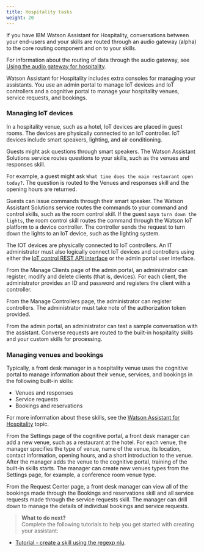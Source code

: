 ```yaml
---
title: Hospitality tasks
weight: 20
---
```

If you have IBM Watson Assistant for Hospitality, conversations between your end-users and your skills are routed through an audio gateway (alpha) to the core routing component and on to your skills.

For information about the routing of data through the audio gateway, see [Using the audio gateway for hospitality]({{site.baseurl}}/audio_single/audio_support).

Watson Assistant for Hospitality includes extra consoles for managing your assistants. You use an admin portal to manage IoT devices and IoT controllers and a cognitive portal to manage your hospitality venues, service requests, and bookings.

### Managing IoT devices
In a hospitality venue, such as a hotel, IoT devices are placed in guest rooms. The devices are physically connected to an IoT controller. IoT devices include smart speakers, lighting, and air conditioning.  

Guests might ask questions through smart speakers. The Watson Assistant Solutions service routes questions to your skills, such as the venues and responses skill.

For example, a guest might ask `What time does the main restaurant open today?`. The question is routed to the Venues and responses skill and the opening hours are returned.

Guests can issue commands through their smart speaker. The Watson Assistant Solutions service routes the commands to your command and control skills, such as the room control skill. If the guest says `turn down the lights`, the room control skill routes the command through the Watson IoT platform to a device controller. The controller sends the request to turn down the lights to an IoT device, such as the lighting system.  

The IOT devices are physically connected to IoT controllers. An IT administrator must also logically connect IoT devices and controllers using either the [IoT control REST API interface]({{site.baseurl}}/audio_single/iot_control_interface) or the admin portal user interface.

From the Manage Clients page of the admin portal, an administrator can register, modify and delete clients (that is, devices).  For each client, the administrator provides an ID and password and registers the client with a controller.

From the  Manage Controllers page, the administrator can register controllers.  The administrator must take note of the authorization token provided.

From the admin portal, an administrator can test a sample conversation with the assistant.  Converse requests are routed to the built-in hospitality skills and your custom skills for processing.  

### Managing venues and bookings
Typically, a front desk manager in a hospitality venue uses the cognitive portal to manage information about their venue, services, and bookings in the following built-in skills:

- Venues and responses
- Service requests
- Bookings and reservations

For more information about these skills, see the [Watson Assistant for Hospitality]({{site.baseurl}}/flavour/hospitality_skills)  topic.

From the Settings page of the cognitive portal, a front desk manager can add a new venue, such as a restaurant at the hotel. For each venue, the manager specifies the type of venue, name of the venue, its location, contact information, opening hours, and a short introduction to the venue.  After the manager adds the venue to the cognitive portal, training of the built-in skills starts. The manager can create new venues types from the Settings page, for example, a conference room venue type.

From the Request Center page, a front desk manager can view all of the bookings made through the Bookings and reservations skill and all service requests made through the service requests skill.  The manager can drill down to manage the details of individual bookings and service requests.

> **What to do next?**<br/>
Complete the following tutorials to help you get started with creating your assistant:
* [Tutorial - create a skill using the  regexp nlu]({{site.baseurl}}/skill/create_custom_skill).

